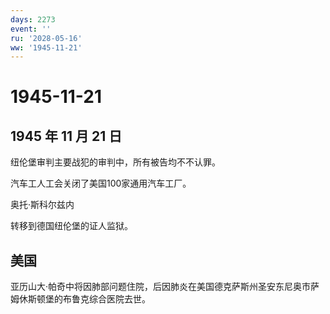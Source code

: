 ```yaml
---
days: 2273
event: ''
ru: '2028-05-16'
ww: '1945-11-21'
---
```


# 1945-11-21

## 1945 年 11 月 21 日

纽伦堡审判主要战犯的审判中，所有被告均不不认罪。

汽车工人工会关闭了美国100家通用汽车工厂。

奥托·斯科尔兹内

转移到德国纽伦堡的证人监狱。

## 美国

亚历山大·帕奇中将因肺部问题住院，后因肺炎在美国德克萨斯州圣安东尼奥市萨姆休斯顿堡的布鲁克综合医院去世。